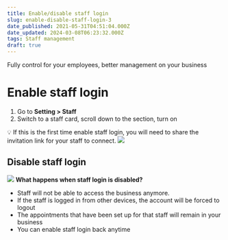 ```yaml
---
title: Enable/disable staff login
slug: enable-disable-staff-login-3
date_published: 2021-05-31T04:51:04.000Z
date_updated: 2024-03-08T06:23:32.000Z
tags: Staff management
draft: true
---
```


Fully control for your employees, better management on your business 

# Enable staff login

1. Go to **Setting > Staff**
2. Switch to a staff card, scroll down to the **<Control>** section, turn on **<Enable staff login>**

💡 If this is the first time enable staff login, you will need to share the invitation link for your staff to connect.
![](__GHOST_URL__/content/images/2021/05/staff_login.gif)
## Disable staff login 
![](__GHOST_URL__/content/images/2021/09/CleanShot-2021-09-14-at-14.40.16.gif)
**What happens when staff login is disabled?**

- Staff will not be able to access the business anymore.
- If the staff is logged in from other devices, the account will be forced to logout
- The appointments that have been set up for that staff will remain in your business
- You can enable staff login back anytime
